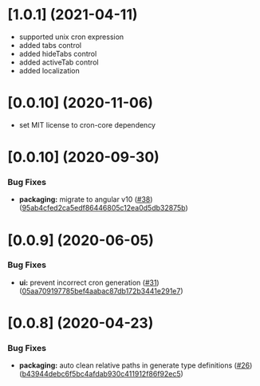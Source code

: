 # [1.0.1] (2021-04-11)

* supported unix cron expression
* added tabs control
* added hideTabs control
* added activeTab control
* added localization

# [0.0.10] (2020-11-06)

* set MIT license to cron-core dependency

# [0.0.10] (2020-09-30)

### Bug Fixes

* **packaging:** migrate to angular v10 ([#38](https://github.com/BzenkoSergey/ng-cron/issues/38)) ([95ab4cfed2ca5edf86446805c12ea0d5db32875b](https://github.com/BzenkoSergey/ng-cron/commit/95ab4cfed2ca5edf86446805c12ea0d5db32875b))

# [0.0.9] (2020-06-05)

### Bug Fixes

* **ui:** prevent incorrect cron generation ([#31](https://github.com/BzenkoSergey/ng-cron/issues/31)) ([05aa709197785bef4aabac87db172b3441e291e7](https://github.com/BzenkoSergey/ng-cron/commit/05aa709197785bef4aabac87db172b3441e291e7))


# [0.0.8] (2020-04-23)

### Bug Fixes

* **packaging:** auto clean relative paths in generate type definitions ([#26](https://github.com/BzenkoSergey/ng-cron/issues/26)) ([b43944debc6f5bc4afdab930c411912f86f92ec5](https://github.com/BzenkoSergey/ng-cron/commit/b43944debc6f5bc4afdab930c411912f86f92ec5))

